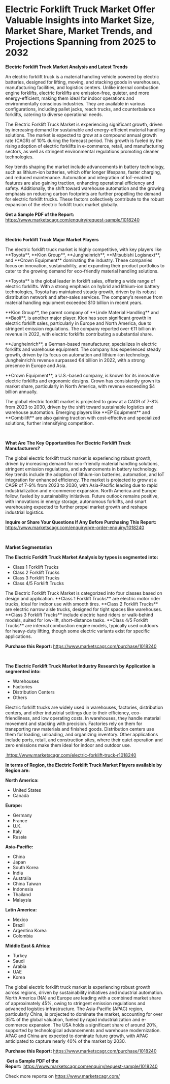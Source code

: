 <p><h1>Electric Forklift Truck Market Offer Valuable Insights into Market Size, Market Share, Market Trends, and Projections Spanning from 2025 to 2032</h1></p><p><strong>Electric Forklift Truck Market Analysis and Latest Trends</strong></p>
<p><p>An electric forklift truck is a material handling vehicle powered by electric batteries, designed for lifting, moving, and stacking goods in warehouses, manufacturing facilities, and logistics centers. Unlike internal combustion engine forklifts, electric forklifts are emission-free, quieter, and more energy-efficient, making them ideal for indoor operations and environmentally conscious industries. They are available in various configurations, including pallet jacks, reach trucks, and counterbalance forklifts, catering to diverse operational needs.</p><p>The Electric Forklift Truck Market is experiencing significant growth, driven by increasing demand for sustainable and energy-efficient material handling solutions. The market is expected to grow at a compound annual growth rate (CAGR) of 10% during the forecast period. This growth is fueled by the rising adoption of electric forklifts in e-commerce, retail, and manufacturing sectors, as well as stringent environmental regulations promoting cleaner technologies.</p><p>Key trends shaping the market include advancements in battery technology, such as lithium-ion batteries, which offer longer lifespans, faster charging, and reduced maintenance. Automation and integration of IoT-enabled features are also gaining traction, enhancing operational efficiency and safety. Additionally, the shift toward warehouse automation and the growing emphasis on reducing carbon footprints are further propelling the demand for electric forklift trucks. These factors collectively contribute to the robust expansion of the electric forklift truck market globally.</p></p>
<p><strong>Get a Sample PDF of the Report:&nbsp;</strong> <a href="https://www.marketscagr.com/enquiry/request-sample/1018240?utm_campaign=1905&utm_medium=2&utm_source=Github&utm_content=ia&utm_term=21012025&utm_id=electric-forklift-truck">https://www.marketscagr.com/enquiry/request-sample/1018240</a></p>
<p>&nbsp;</p>
<p><strong>Electric Forklift Truck Major Market Players</strong></p>
<p><p>The electric forklift truck market is highly competitive, with key players like **Toyota**, **Kion Group**, **Jungheinrich**, **Mitsubishi Logisnext**, and **Crown Equipment** dominating the industry. These companies focus on innovation, sustainability, and expanding their product portfolios to cater to the growing demand for eco-friendly material handling solutions.</p><p>**Toyota** is the global leader in forklift sales, offering a wide range of electric forklifts. With a strong emphasis on hybrid and lithium-ion battery technologies, Toyota has maintained steady growth, driven by its robust distribution network and after-sales services. The company’s revenue from material handling equipment exceeded $10 billion in recent years.</p><p>**Kion Group**, the parent company of **Linde Material Handling** and **Baoli**, is another major player. Kion has seen significant growth in electric forklift sales, particularly in Europe and North America, due to stringent emission regulations. The company reported over €11 billion in revenue in 2022, with electric forklifts contributing a substantial share.</p><p>**Jungheinrich**, a German-based manufacturer, specializes in electric forklifts and warehouse equipment. The company has experienced steady growth, driven by its focus on automation and lithium-ion technology. Jungheinrich’s revenue surpassed €4 billion in 2022, with a strong presence in Europe and Asia.</p><p>**Crown Equipment**, a U.S.-based company, is known for its innovative electric forklifts and ergonomic designs. Crown has consistently grown its market share, particularly in North America, with revenue exceeding $4 billion annually.</p><p>The global electric forklift market is projected to grow at a CAGR of 7-8% from 2023 to 2030, driven by the shift toward sustainable logistics and warehouse automation. Emerging players like **EP Equipment** and **Combilift** are also gaining traction with cost-effective and specialized solutions, further intensifying competition.</p></p>
<p>&nbsp;</p>
<p><strong>What Are The Key Opportunities For Electric Forklift Truck Manufacturers?</strong></p>
<p><p>The global electric forklift truck market is experiencing robust growth, driven by increasing demand for eco-friendly material handling solutions, stringent emission regulations, and advancements in battery technology. Key trends include the adoption of lithium-ion batteries, automation, and IoT integration for enhanced efficiency. The market is projected to grow at a CAGR of 7-9% from 2023 to 2030, with Asia-Pacific leading due to rapid industrialization and e-commerce expansion. North America and Europe follow, fueled by sustainability initiatives. Future outlook remains positive, with innovations in energy storage, autonomous forklifts, and smart warehousing expected to further propel market growth and reshape industrial logistics.</p></p>
<p><strong>Inquire or Share Your Questions If Any Before Purchasing This Report:</strong> <a href="https://www.marketscagr.com/enquiry/pre-order-enquiry/1018240?utm_campaign=1905&utm_medium=2&utm_source=Github&utm_content=ia&utm_term=21012025&utm_id=electric-forklift-truck">https://www.marketscagr.com/enquiry/pre-order-enquiry/1018240</a></p>
<p>&nbsp;</p>
<p><strong>Market Segmentation</strong></p>
<p><strong>The Electric Forklift Truck Market Analysis by types is segmented into:</strong></p>
<p><ul><li>Class 1 Forklift Trucks</li><li>Class 2 Forklift Trucks</li><li>Class 3 Forklift Trucks</li><li>Class 4/5 Forklift Trucks</li></ul></p>
<p><p>The Electric Forklift Truck Market is categorized into four classes based on design and application. **Class 1 Forklift Trucks** are electric motor rider trucks, ideal for indoor use with smooth tires. **Class 2 Forklift Trucks** are electric narrow aisle trucks, designed for tight spaces like warehouses. **Class 3 Forklift Trucks** include electric hand riders or walk-behind models, suited for low-lift, short-distance tasks. **Class 4/5 Forklift Trucks** are internal combustion engine models, typically used outdoors for heavy-duty lifting, though some electric variants exist for specific applications.</p></p>
<p><strong>Purchase this Report:&nbsp;</strong><a href="https://www.marketscagr.com/purchase/1018240?utm_campaign=1905&utm_medium=2&utm_source=Github&utm_content=ia&utm_term=21012025&utm_id=electric-forklift-truck">https://www.marketscagr.com/purchase/1018240</a></p>
<p>&nbsp;</p>
<p><strong>The Electric Forklift Truck Market Industry Research by Application is segmented into:</strong></p>
<p><ul><li>Warehouses</li><li>Factories</li><li>Distribution Centers</li><li>Others</li></ul></p>
<p><p>Electric forklift trucks are widely used in warehouses, factories, distribution centers, and other industrial settings due to their efficiency, eco-friendliness, and low operating costs. In warehouses, they handle material movement and stacking with precision. Factories rely on them for transporting raw materials and finished goods. Distribution centers use them for loading, unloading, and organizing inventory. Other applications include ports, retail, and construction sites, where their quiet operation and zero emissions make them ideal for indoor and outdoor use.</p></p>
<p><a href="https://www.marketscagr.com/electric-forklift-truck-r1018240?utm_campaign=1905&utm_medium=2&utm_source=Github&utm_content=ia&utm_term=21012025&utm_id=electric-forklift-truck">&nbsp;https://www.marketscagr.com/electric-forklift-truck-r1018240</a></p>
<p><strong>In terms of Region, the Electric Forklift Truck Market Players available by Region are:</strong></p>
<p>
    <p> <strong> North America: </strong>
        <ul>
            <li>United States</li>
            <li>Canada</li>
        </ul>
        </p> 
    <p> <strong> Europe: </strong>
        <ul>
            <li>Germany</li>
            <li>France</li>
            <li>U.K.</li>
            <li>Italy</li>
            <li>Russia</li>
        </ul>
        </p> 
    <p> <strong> Asia-Pacific: </strong>
        <ul>
            <li>China</li>
            <li>Japan</li>
            <li>South Korea</li>
            <li>India</li>
            <li>Australia</li>
            <li>China Taiwan</li>
            <li>Indonesia</li>
            <li>Thailand</li>
            <li>Malaysia</li>
        </ul>
        </p> 
    <p> <strong> Latin America: </strong>
        <ul>
            <li>Mexico</li>
            <li>Brazil</li>
            <li>Argentina Korea</li>
            <li>Colombia</li>
        </ul>
        </p> 
    <p> <strong> Middle East & Africa: </strong>
        <ul>
            <li>Turkey</li>
            <li>Saudi</li>
            <li>Arabia</li>
            <li>UAE</li>
            <li>Korea</li>
        </ul>
    </p>
    </p>
<p><p>The global electric forklift truck market is experiencing robust growth across regions, driven by sustainability initiatives and industrial automation. North America (NA) and Europe are leading with a combined market share of approximately 45%, owing to stringent emission regulations and advanced logistics infrastructure. The Asia-Pacific (APAC) region, particularly China, is projected to dominate the market, accounting for over 35% of the global valuation, fueled by rapid industrialization and e-commerce expansion. The USA holds a significant share of around 20%, supported by technological advancements and warehouse modernization. APAC and China are expected to dominate future growth, with APAC anticipated to capture nearly 40% of the market by 2030.</p></p>
<p><strong>Purchase this Report: </strong><a href="https://www.marketscagr.com/purchase/1018240?utm_campaign=1905&utm_medium=2&utm_source=Github&utm_content=ia&utm_term=21012025&utm_id=electric-forklift-truck">https://www.marketscagr.com/purchase/1018240</a></p>
<p>&nbsp;<strong>Get a Sample PDF of the Report:&nbsp;&nbsp;</strong><a href="https://www.marketscagr.com/enquiry/request-sample/1018240?utm_campaign=1905&utm_medium=2&utm_source=Github&utm_content=ia&utm_term=21012025&utm_id=electric-forklift-truck">https://www.marketscagr.com/enquiry/request-sample/1018240</a></p>
<p><strong></strong></p>
<p>Check more reports on <a href="https://www.marketscagr.com/?utm_campaign=1905&utm_medium=2&utm_source=Github&utm_content=ia&utm_term=21012025&utm_id=electric-forklift-truck">https://www.marketscagr.com/</a></p>